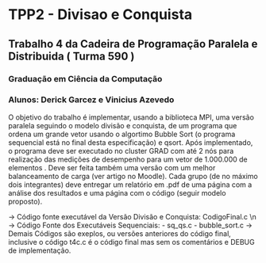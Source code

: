 # TPP2 - Divisao e Conquista
## Trabalho 4 da Cadeira de Programação Paralela e Distribuida ( Turma 590 )
### Graduação em Ciência da Computação
### Alunos: Derick Garcez e Vinicius Azevedo


O objetivo do trabalho é implementar, usando a biblioteca MPI, uma versão paralela seguindo o modelo divisão e conquista, de um programa que ordena um grande vetor usando o algortimo Bubble Sort (o programa sequencial está no final desta especificação) e qsort. Após implementado, o programa deve ser executado no cluster GRAD com até 2 nós para realização das medições de desempenho para um vetor de 1.000.000 de elementos . Deve ser feita também uma versão com um melhor balanceamento de carga (ver artigo no Moodle). Cada grupo (de no máximo dois integrantes) deve entregar um relatório em .pdf de uma página com a análise dos resultados e uma página com o código (seguir modelo proposto).


-> Código fonte executável da Versão Divisão e Conquista: CodigoFinal.c \n
-> Código Fonte dos Executáveis Sequenciais:
                      - sq_qs.c
                      - bubble_sort.c
-> Demais Códigos são exeplos, ou versões anteriores do código final, inclusive o código t4c.c é o código final mas sem os comentários e DEBUG de implementação.
